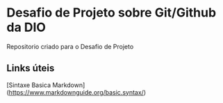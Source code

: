 # Desafio de Projeto sobre Git/Github da DIO
Repositorio criado para o Desafio de Projeto

## Links úteis
[Sintaxe Basica Markdown] (https://www.markdownguide.org/basic.syntax/)
